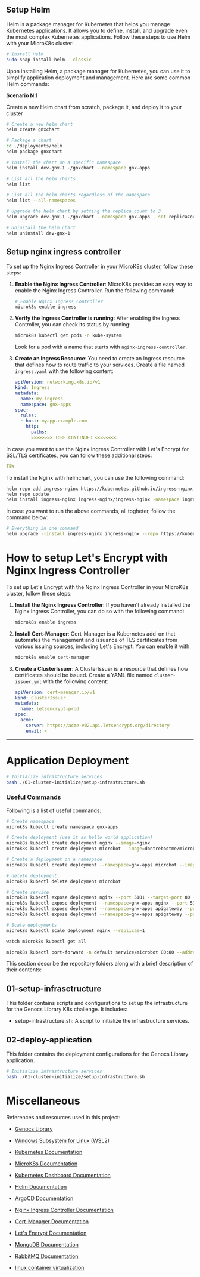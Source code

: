 ## Setup Helm

Helm is a package manager for Kubernetes that helps you manage Kubernetes applications. It allows you to define, install, and upgrade even the most complex Kubernetes applications. Follow these steps to use Helm with your MicroK8s cluster:

```bash
# Install Helm
sudo snap install helm --classic
```

Upon installing Helm, a package manager for Kubernetes, you can use it to simplify application deployment and management. Here are some common Helm commands:

**Scenario N.1**

Create a new Helm chart from scratch, package it, and deploy it to your cluster

```bash
# Create a new helm chart
helm create gnxchart

# Package a chart
cd ./deployments/helm
helm package gnxchart

# Install the chart on a specific namespace
helm install dev-gnx-1 ./gnxchart --namespace gnx-apps

# List all the helm charts
helm list

# List all the helm charts regardless of the namespace
helm list --all-namespaces

# Upgrade the helm chart by setting the replica count to 3
helm upgrade dev-gnx-1 ./gnxchart --namespace gnx-apps --set replicaCount=3

# Uninstall the helm chart
helm uninstall dev-gnx-1
```

## Setup nginx ingress controller

To set up the Nginx Ingress Controller in your MicroK8s cluster, follow these steps:

1. **Enable the Nginx Ingress Controller**:
   MicroK8s provides an easy way to enable the Nginx Ingress Controller. Run the following command:

   ```bash
   # Enable Nginx Ingress Controller
   microk8s enable ingress
   ```

2. **Verify the Ingress Controller is running**:
   After enabling the Ingress Controller, you can check its status by running:

   ```bash
   microk8s kubectl get pods -n kube-system
   ```

   Look for a pod with a name that starts with `nginx-ingress-controller`.

3. **Create an Ingress Resource**:
   You need to create an Ingress resource that defines how to route traffic to your services. Create a file named `ingress.yaml` with the following content:
   ```yaml
   apiVersion: networking.k8s.io/v1
   kind: Ingress
   metadata:
     name: my-ingress
     namespace: gnx-apps
   spec:
     rules:
     - host: myapp.example.com
       http:
         paths:
         >>>>>>>> TOBE CONTINUED <<<<<<<<
   ```

In case you want to use the Nginx Ingress Controller with Let's Encrypt for SSL/TLS certificates, you can follow these additional steps:

```yaml
TBW
```

To install the Nginx with helmchart, you can use the following command:

```bash
helm repo add ingress-nginx https://kubernetes.github.io/ingress-nginx
helm repo update
helm install ingress-nginx ingress-nginx/ingress-nginx -namespace ingress-nginx --create-namespace
```

In case you want to run the above commands, all togheter, follow the command below:

```bash
# Everything in one command
helm upgrade --install ingress-nginx ingress-nginx --repo https://kubernetes.github.io/ingress-nginx --namespace ingress-nginx --create-namespace
```



# How to setup Let's Encrypt with Nginx Ingress Controller

To set up Let's Encrypt with the Nginx Ingress Controller in your MicroK8s cluster, follow these steps:

1. **Install the Nginx Ingress Controller**:
   If you haven't already installed the Nginx Ingress Controller, you can do so with the following command:
   ```bash
   microk8s enable ingress
   ```
2. **Install Cert-Manager**:
   Cert-Manager is a Kubernetes add-on that automates the management and issuance of TLS certificates from various issuing sources, including Let's Encrypt. You can enable it with:
   ```bash
   microk8s enable cert-manager
   ```
3. **Create a ClusterIssuer**:
   A ClusterIssuer is a resource that defines how certificates should be issued. Create a YAML file named `cluster-issuer.yml` with the following content:
   ```yaml
   apiVersion: cert-manager.io/v1
   kind: ClusterIssuer
   metadata:
     name: letsencrypt-prod
   spec:
     acme:
       server: https://acme-v02.api.letsencrypt.org/directory
       email: <
   ```

---

# Application Deployment

```bash
# Initialize infrastructure services
bash ./01-cluster-initialize/setup-infrastructure.sh
```

### Useful Commands

Following is a list of useful commands:

```bash
# Create namespace
microk8s kubectl create namespace gnx-apps

# Create deployment (use it as hello world application)
microk8s kubectl create deployment nginx --image=nginx
microk8s kubectl create deployment microbot --image=dontrebootme/microbot:v1

# Create a deployment on a namespace
microk8s kubectl create deployment --namespace=gnx-apps microbot --image=dontrebootme/microbot:v1

# delete deployment
microk8s kubectl delete deployment microbot

# Create service
microk8s kubectl expose deployment nginx --port 5101 --target-port 80 --selector app=nginx --type LoadBalancer --name nginx2
microk8s kubectl expose deployment --namespace=gnx-apps nginx --port 5101 --target-port 80 --selector app=nginx --type LoadBalancer --name nginx2
microk8s kubectl expose deployment --namespace=gnx-apps apigateway --port 5180 --target-port 80 --type LoadBalancer --name apigateway2
microk8s kubectl expose deployment --namespace=gnx-apps apigateway --port 80 --type ClusterIP --name apigateway2

# Scale deployments
microk8s kubectl scale deployment nginx --replicas=1

watch microk8s kubectl get all

microk8s kubectl port-forward -n default service/microbot 80:80 --address 0.0.0.0
```

This section describe the repository folders along with a brief description of their contents:

## 01-setup-infrasctructure

This folder contains scripts and configurations to set up the infrastructure for the Genocs Library K8s challenge. It includes:

- setup-infrastructure.sh: A script to initialize the infrastructure services.

## 02-deploy-application

This folder contains the deployment configurations for the Genocs Library application.

```bash
# Initialize infrastructure services
bash ./01-cluster-initialize/setup-infrastructure.sh
```

# Miscellaneous

References and resources used in this project:

- [Genocs Library](https://genocs.com/library/)

- [Windows Subsystem for Linux (WSL2)](https://docs.microsoft.com/en-us/windows/wsl/install)
- [Kubernetes Documentation](https://kubernetes.io/docs/home/)
- [MicroK8s Documentation](https://microk8s.io/docs)
- [Kubernetes Dashboard Documentation](https://kubernetes.io/docs/tasks/access-application-cluster/web-ui-dashboard/)
- [Helm Documentation](https://helm.sh/docs/)
- [ArgoCD Documentation](https://argo-cd.readthedocs.io/en/stable/)
- [Nginx Ingress Controller Documentation](https://kubernetes.github.io/ingress-nginx/)
- [Cert-Manager Documentation](https://cert-manager.io/docs/)
- [Let's Encrypt Documentation](https://letsencrypt.org/docs/)
- [MongoDB Documentation](https://docs.mongodb.com/)
- [RabbitMQ Documentation](https://www.rabbitmq.com/documentation.html)

- [linux container virtualization](https://linuxcontainers.org/)

